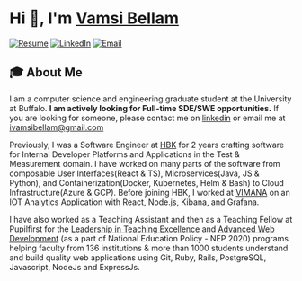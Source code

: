 # Hi 👋, I'm [Vamsi Bellam](https://vamsibellam.com/)

[![Resume](https://img.shields.io/badge/Resume-vamsibellam-blue)](https://vamsibellam.com/resume.pdf)
[![LinkedIn](https://img.shields.io/badge/LinkedIn-Vamsi_Bellam-blue)](https://www.linkedin.com/in/vamsi-bellam/)
[![Email](https://img.shields.io/badge/Email-ivamsibellam%40gmail.com-blue)](mailto:ivamsibellam@gmail.com)

## 🎓 About Me
I am a computer science and engineering graduate student at the University at Buffalo. **I am actively looking for Full-time SDE/SWE opportunities.** If you are looking for someone, please contact me on [linkedin](https://www.linkedin.com/in/vamsi-bellam/) or email me at ivamsibellam@gmail.com

Previously, I was a Software Engineer at [HBK](https://www.hbkworld.com/en) for 2 years crafting software for Internal Developer Platforms and Applications in the Test & Measurement domain. I have worked on many parts of the software from composable User Interfaces(React & TS), Microservices(Java, JS & Python), and Containerization(Docker, Kubernetes, Helm & Bash) to Cloud Infrastructure(Azure & GCP). Before joining HBK, I worked at [VIMANA](https://govimana.com/) on an IOT Analytics Application with React, Node.js, Kibana, and Grafana.

I have also worked as a Teaching Assistant and then as a Teaching Fellow at Pupilfirst for the [Leadership in Teaching Excellence](https://lite.pupilfirst.org/) and [Advanced Web Development](https://wd.pupilfirst.org/) (as a part of National Education Policy - NEP 2020) programs helping faculty from 136 institutions & more than 1000 students understand and build quality web applications using Git, Ruby, Rails, PostgreSQL, Javascript, NodeJs and ExpressJs.
